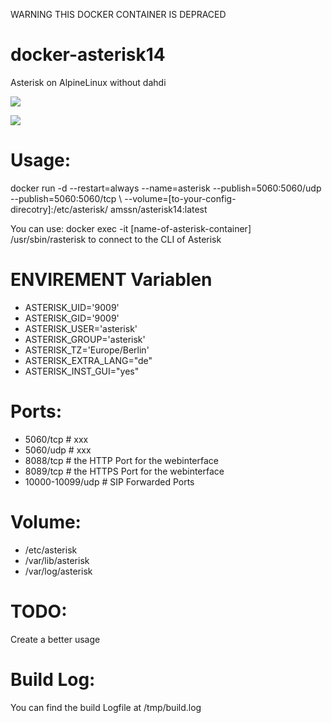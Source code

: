 WARNING THIS DOCKER CONTAINER IS DEPRACED

# docker-asterisk14
Asterisk on AlpineLinux without dahdi

[![](https://images.microbadger.com/badges/image/amssn/asterisk14.svg)](https://microbadger.com/images/amssn/asterisk14 "Get your own image badge on microbadger.com")

[![](https://images.microbadger.com/badges/version/amssn/asterisk14.svg)](https://microbadger.com/images/amssn/asterisk14 "Get your own version badge on microbadger.com")

# Usage:
docker run -d --restart=always --name=asterisk --publish=5060:5060/udp --publish=5060:5060/tcp \ 
--volume=[to-your-config-direcotry]:/etc/asterisk/ amssn/asterisk14:latest

You can use:
docker exec -it [name-of-asterisk-container] /usr/sbin/rasterisk
to connect to the CLI of Asterisk

# ENVIREMENT Variablen
- ASTERISK_UID='9009'
- ASTERISK_GID='9009'
- ASTERISK_USER='asterisk'
- ASTERISK_GROUP='asterisk'
- ASTERISK_TZ='Europe/Berlin'
- ASTERISK_EXTRA_LANG="de"
- ASTERISK_INST_GUI="yes"

# Ports:
- 5060/tcp        # xxx
- 5060/udp        # xxx
- 8088/tcp        # the HTTP Port for the webinterface
- 8089/tcp        # the HTTPS Port for the webinterface
- 10000-10099/udp # SIP Forwarded Ports

# Volume:
- /etc/asterisk
- /var/lib/asterisk
- /var/log/asterisk

# TODO:
Create a better usage

# Build Log:
You can find the build Logfile at /tmp/build.log

